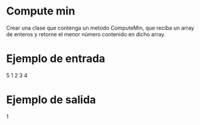 # Compute min

Crear una clase que contenga un metodo ComputeMin, que reciba un array de enteros y retorne el menor número contenido en dicho array.

# Ejemplo de entrada

5 1 2 3 4

# Ejemplo de salida

1
